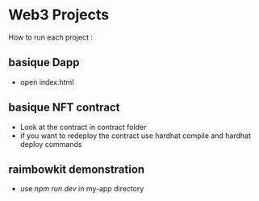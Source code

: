 # Web3 Projects

How to run each project :

## basique Dapp

- open index.html

## basique NFT contract

- Look at the contract in contract folder
- if you want to redeploy the contract use hardhat compile and hardhat deploy commands

## raimbowkit demonstration

- use _npm run dev_ in my-app directory

